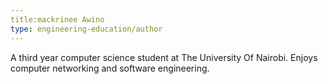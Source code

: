 ```yaml
---
title:mackrinee Awino
type: engineering-education/author
---
```

A third year computer science student at The University Of Nairobi. Enjoys computer networking and software engineering.
